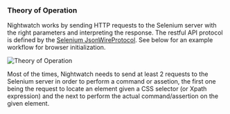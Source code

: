 ### Theory of Operation

Nightwatch works by sending HTTP requests to the Selenium server with the right parameters and interpreting the response. The restful API protocol is defined by the [Selenium JsonWireProtocol](http://code.google.com/p/selenium/wiki/JsonWireProtocol#/session). See below for an example workflow for browser initialization.

![Theory of Operation](http://nightwatchjs.org/img/operation.png)

Most of the times, Nightwatch needs to send at least 2 requests to the Selenium server in order to perform a command or assetion, the first one being the request to locate an element given a CSS selector (or Xpath expression) and the next to perform the actual command/assertion on the given element.